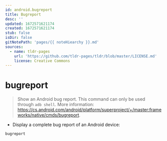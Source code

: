 ```yaml
---
id: android.bugreport
title: Bugreport
desc: ''
updated: 1672571621174
created: 1672571621174
stub: false
isDir: false
gitNotePath: 'pages/{{ noteHiearchy }}.md'
sources:
  - name: tldr-pages
    url: 'https://github.com/tldr-pages/tldr/blob/master/LICENSE.md'
    license: Creative Commons
---
```

# bugreport

> Show an Android bug report.
> This command can only be used through `adb shell`.
> More information: <https://cs.android.com/android/platform/superproject/+/master:frameworks/native/cmds/bugreport>.

- Display a complete bug report of an Android device:

`bugreport`

